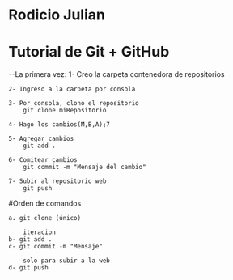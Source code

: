 # Rodicio Julian
# Tutorial de Git + GitHub

--La primera vez:
	1- Creo la carpeta contenedora de repositorios

	2- Ingreso a la carpeta por consola

	3- Por consola, clono el repositorio
		git clone miRepositorio

	4- Hago los cambios(M,B,A);7

	5- Agregar cambios
		git add .

	6- Comitear cambios
		git commit -m "Mensaje del cambio"

	7- Subir al repositorio web
		git push

#Orden de comandos

	a. git clone (único)
	
		iteracion
	b- git add .
	c- git commit -m "Mensaje"

		solo para subir a la web
	d- git push
